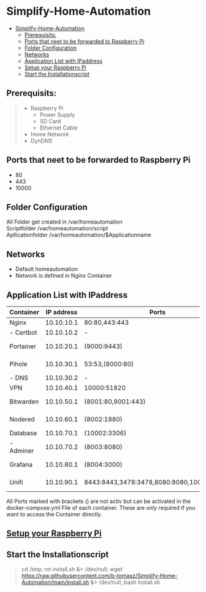 # Simplify-Home-Automation

- [Simplify-Home-Automation](#simplify-home-automation)
  - [Prerequisits:](#prerequisits)
  - [Ports that neet to be forwarded to Raspberry Pi](#ports-that-neet-to-be-forwarded-to-raspberry-pi)
  - [Folder Configuration](#folder-configuration)
  - [Networks](#networks)
  - [Application List with IPaddress](#application-list-with-ipaddress)
  - [Setup your Raspberry Pi](#setup-your-raspberry-pi)
  - [Start the Installationscript](#start-the-installationscript)

## Prerequisits:
> - Raspberry Pi
>    - Power Supply
>    - SD Card
>    - Ethernet Cable   
> - Home Network
> - DynDNS

## Ports that neet to be forwarded to Raspberry Pi
- 80
- 443
- 10000

## Folder Configuration

All Folder get created in   /var/homeautomation \
Scriptfolder                /var/homeautomation/script \
Apllicationfolder           /var/homeautomation/$Applicationname

## Networks
- Default homeautomation
- Network is defined in Nginx Container

## Application List with IPaddress
| Container | IP address | Ports                                     | Web address                        |
| --------- | ---------- | ----------------------------------------- | ---------------------------------- |
| Nginx     | 10.10.10.1 | 80:80,443:443                             | -                                  |
| - Certbot | 10.10.10.2 | -                                         | -                                  |
| Portainer | 10.10.20.1 | (9000:9443)                               | portainer.home / portainer.$Domain |
| Pihole    | 10.10.30.1 | 53:53,(8000:80)                           | pihole.home / pihole.$Domain       |
| - DNS     | 10.10.30.2 | -                                         | -                                  |
| VPN       | 10.10.40.1 | 10000:51820                               | vpn.$Domain                        |
| Bitwarden | 10.10.50.1 | (8001:80,9001:443)                        | bitwarden.home / bitwarden.$Domain |
| Nodered   | 10.10.60.1 | (8002:1880)                               | nodered.home / nodered.$Domain     |
| Database  | 10.10.70.1 | (10002:3306)                              | -                                  |
| - Adminer | 10.10.70.2 | (8003:8080)                               | database.home / database.$Domain   |
| Grafana   | 10.10.80.1 | (8004:3000)                               | grafana.home / grafana.$Domain     |
| Unifi     | 10.10.90.1 | 8443:8443,3478:3478,8080:8080,10001:10001 | unifi.home / unifi.$Domain         |

All Ports marked with brackets () are not activ but can be activated in the docker-compose.yml File of each container. These are only required if you want to access the Container directly.

## [Setup your Raspberry Pi](Documentation/setup.md)

## Start the Installationscript
> cd /tmp; rm install.sh &> /dev/null; wget https://raw.githubusercontent.com/b-tomasz/Simplify-Home-Automation/main/install.sh &> /dev/null; bash install.sh
